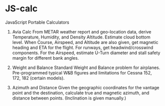 # JS-calc
JavaScript Portable Calculators

1. Avia Calc
From METAR weather report and geo-location data, derive Temperature, Humidity, and Density Altitude. Estimate cloud bottom level.
When Course, Airspeed, and Altitude are also given, get magnetic heading and ETA for the flight. For runways, get headwind/crosswind components.
For the Airspeed, estimate U-Turn diameter and stall safety margin for different bank angles.

2. Weight and Balance
Standard Weight and Balance problem for airplanes. Pre-programmed typical W&B figures and limitations for Cessna 152, 172, 182 (certain models).

3. Azimuth and Distance
Given the geographic coordinates for the vantage point and the destination, calculate true and magnetic azimuth, and distance between points.
(Inclination is given manually.)

